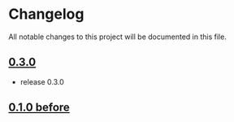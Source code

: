 # Changelog

All notable changes to this project will be documented in this file.

## [0.3.0](https://github.com/qlover/fe-base/pull/104)

* release 0.3.0

## [0.1.0 before](https://github.com/qlover/fe-base-scripts/blob/master/CHANGELOG.md)
